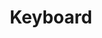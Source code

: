---
title: Keyboard
draft: "false"
bg_image: /media/backgrounds/page-title.webp
image: /media/ganztagsangebote/kb.webp
category: Musik
duration: 1. Stunde
weekly: Mittwoch, 7./8. Stunde
class: alle Klassenstufen
room: 212
apply_url: https://moodle.bildung-lsa.de/gcg/mod/choice/view.php?id=828
type: ganztagsangebote
---